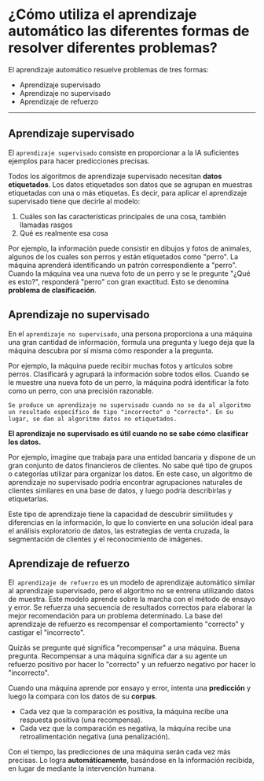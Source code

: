 # ¿Cómo utiliza el aprendizaje automático las diferentes formas de resolver diferentes problemas?
El aprendizaje automático resuelve problemas de tres formas: 
- Aprendizaje supervisado
- Aprendizaje no supervisado
- Aprendizaje de refuerzo
---

## Aprendizaje supervisado

El `aprendizaje supervisado` consiste en proporcionar a la IA suficientes ejemplos para hacer predicciones precisas. 

Todos los algoritmos de aprendizaje supervisado necesitan **datos etiquetados**. Los datos etiquetados son datos que se agrupan en muestras etiquetadas con una o más etiquetas. Es decir, para aplicar el aprendizaje supervisado tiene que decirle al modelo:

1. Cuáles son las características principales de una cosa, también llamadas rasgos
2. Qué es realmente esa cosa

Por ejemplo, la información puede consistir en dibujos y fotos de animales, algunos de los cuales son perros y están etiquetados como "perro". La máquina aprenderá identificando un patrón correspondiente a "perro". Cuando la máquina vea una nueva foto de un perro y se le pregunte "¿Qué es esto?", responderá "perro" con gran exactitud. Esto se denomina **problema de clasificación**.

## Aprendizaje no supervisado
En el `aprendizaje no supervisado`, una persona proporciona a una máquina una gran cantidad de información, formula una pregunta y luego deja que la máquina descubra por sí misma cómo responder a la pregunta. 

Por ejemplo, la máquina puede recibir muchas fotos y artículos sobre perros. Clasificará y agrupará la información sobre todos ellos. Cuando se le muestre una nueva foto de un perro, la máquina podrá identificar la foto como un perro, con una precisión razonable.

```
Se produce un aprendizaje no supervisado cuando no se da al algoritmo un resultado específico de tipo "incorrecto" o "correcto". En su lugar, se dan al algoritmo datos no etiquetados.
```	

**El aprendizaje no supervisado es útil cuando no se sabe cómo clasificar los datos.** 

Por ejemplo, imagine que trabaja para una entidad bancaria y dispone de un gran conjunto de datos financieros de clientes. No sabe qué tipo de grupos o categorías utilizar para organizar los datos. En este caso, un algoritmo de aprendizaje no supervisado podría encontrar agrupaciones naturales de clientes similares en una base de datos, y luego podría describirlas y etiquetarlas. 

Este tipo de aprendizaje tiene la capacidad de descubrir similitudes y diferencias en la información, lo que lo convierte en una solución ideal para el análisis exploratorio de datos, las estrategias de venta cruzada, la segmentación de clientes y el reconocimiento de imágenes.

## Aprendizaje de refuerzo

El` aprendizaje de refuerzo` es un modelo de aprendizaje automático similar al aprendizaje supervisado, pero el algoritmo no se entrena utilizando datos de muestra. Este modelo aprende sobre la marcha con el método de ensayo y error. Se refuerza una secuencia de resultados correctos para elaborar la mejor recomendación para un problema determinado. La base del aprendizaje de refuerzo es recompensar el comportamiento "correcto" y castigar el "incorrecto".

Quizás se pregunte qué significa "recompensar" a una máquina. Buena pregunta. Recompensar a una máquina significa dar a su agente un refuerzo positivo por hacer lo "correcto" y un refuerzo negativo por hacer lo "incorrecto". 

Cuando una máquina aprende por ensayo  y error, intenta una **predicción** y luego la compara con los datos de su **corpus**. 

- Cada vez que la comparación es positiva, la máquina recibe una respuesta positiva (una recompensa).
- Cada vez que la comparación es negativa, la máquina recibe una retroalimentación negativa (una penalización).

Con el tiempo, las predicciones de una máquina serán cada vez más precisas. Lo logra **automáticamente**, basándose en la información recibida, en lugar de mediante la intervención humana.